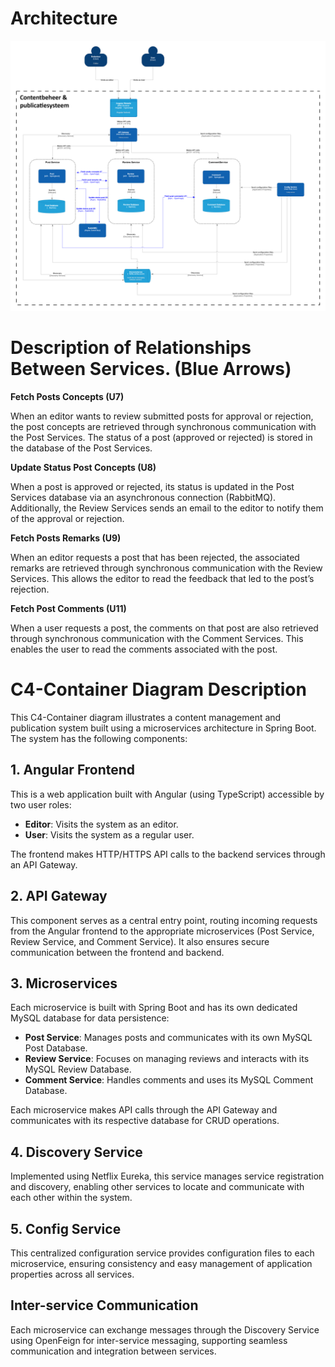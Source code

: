 # Architecture

![C4 container Diagram](C4-Containers.png)

# Description of Relationships Between Services. (Blue Arrows)

**Fetch Posts Concepts (U7)**

When an editor wants to review submitted posts for approval or rejection, the post concepts are retrieved through synchronous communication with the Post Services. The status of a post (approved or rejected) is stored in the database of the Post Services.

**Update Status Post Concepts (U8)**

When a post is approved or rejected, its status is updated in the Post Services database via an asynchronous connection (RabbitMQ). Additionally, the Review Services sends an email to the editor to notify them of the approval or rejection.

**Fetch Posts Remarks (U9)**

When an editor requests a post that has been rejected, the associated remarks are retrieved through synchronous communication with the Review Services. This allows the editor to read the feedback that led to the post’s rejection.

**Fetch Post Comments (U11)**

When a user requests a post, the comments on that post are also retrieved through synchronous communication with the Comment Services. This enables the user to read the comments associated with the post.

# C4-Container Diagram Description

This C4-Container diagram illustrates a content management and publication system built using a microservices architecture in Spring Boot. The system has the following components:

## 1. Angular Frontend

This is a web application built with Angular (using TypeScript) accessible by two user roles:

- **Editor**: Visits the system as an editor.
- **User**: Visits the system as a regular user.

The frontend makes HTTP/HTTPS API calls to the backend services through an API Gateway.

## 2. API Gateway

This component serves as a central entry point, routing incoming requests from the Angular frontend to the appropriate microservices (Post Service, Review Service, and Comment Service). It also ensures secure communication between the frontend and backend.

## 3. Microservices

Each microservice is built with Spring Boot and has its own dedicated MySQL database for data persistence:

- **Post Service**: Manages posts and communicates with its own MySQL Post Database.
- **Review Service**: Focuses on managing reviews and interacts with its MySQL Review Database.
- **Comment Service**: Handles comments and uses its MySQL Comment Database.

Each microservice makes API calls through the API Gateway and communicates with its respective database for CRUD operations.

## 4. Discovery Service

Implemented using Netflix Eureka, this service manages service registration and discovery, enabling other services to locate and communicate with each other within the system.

## 5. Config Service

This centralized configuration service provides configuration files to each microservice, ensuring consistency and easy management of application properties across all services.

## Inter-service Communication

Each microservice can exchange messages through the Discovery Service using OpenFeign for inter-service messaging, supporting seamless communication and integration between services.
